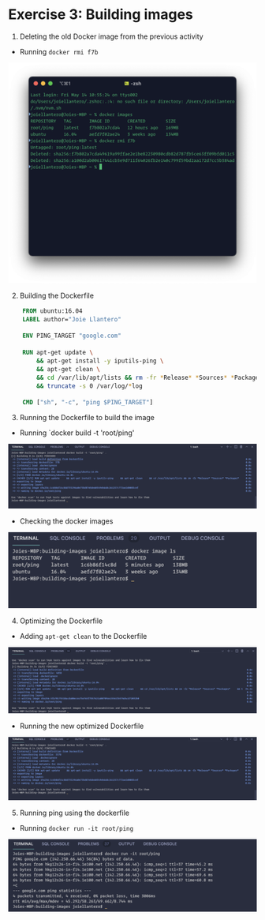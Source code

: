 # Exercise 3: Building images

1. Deleting the old Docker image from the previous activity

* Running `docker rmi f7b`

<img src="1 - remove old images.png" alt="1">

2. Building the Dockerfile

```dockerfile
    FROM ubuntu:16.04
    LABEL author="Joie Llantero"

    ENV PING_TARGET "google.com"

    RUN apt-get update \
        && apt-get install -y iputils-ping \
        && apt-get clean \
        && cd /var/lib/apt/lists && rm -fr *Release* *Sources* *Packages* \
        && truncate -s 0 /var/log/*log

    CMD ["sh", "-c", "ping $PING_TARGET"]
```

3. Running the Dockerfile to build the image

* Running `docker build -t 'root/ping'

<img src="2 - docker build.png" alt="2">

* Checking the docker images

<img src="3 - check images.png" alt="3">

4. Optimizing the Dockerfile

* Adding `apt-get clean` to the Dockerfile

<img src="4 - apt get clean.png" alt="4">

* Running the new optimized Dockerfile

<img src="5 - optimized dockerfile.png" alt="5">

5. Running ping using the dockerfile

* Running `docker run -it root/ping`

<img src="6 - docker run.png" alt="6">
